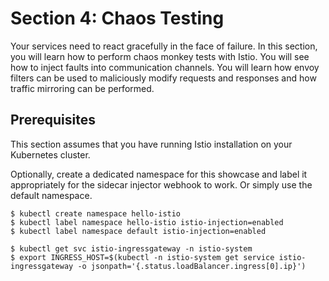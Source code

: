 # Section 4: Chaos Testing

Your services need to react gracefully in the face of failure. In this section, you will learn how to perform chaos monkey tests with Istio. You will see how to inject faults into communication channels. You will learn how envoy filters can be used to maliciously modify requests and responses and how traffic mirroring can be performed.


## Prerequisites

This section assumes that you have running Istio installation on your Kubernetes cluster.

Optionally, create a dedicated namespace for this showcase and label it appropriately for the sidecar injector webhook to work. Or simply use the default namespace.

```
$ kubectl create namespace hello-istio
$ kubectl label namespace hello-istio istio-injection=enabled
$ kubectl label namespace default istio-injection=enabled

$ kubectl get svc istio-ingressgateway -n istio-system
$ export INGRESS_HOST=$(kubectl -n istio-system get service istio-ingressgateway -o jsonpath='{.status.loadBalancer.ingress[0].ip}')
```
